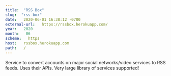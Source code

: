 ```yaml
---
title:  "RSS Box" 
slug:  "rss-box" 
date:   2020-06-01 16:38:12 -0700 
external-url:   https://rssbox.herokuapp.com/ 
year:   2020 
month:   06 
scheme:   https 
host:   rssbox.herokuapp.com 
path:   / 
---
```


Service to convert accounts on major social networks/video services to RSS feeds. Uses their APIs. Very large library of services supported!